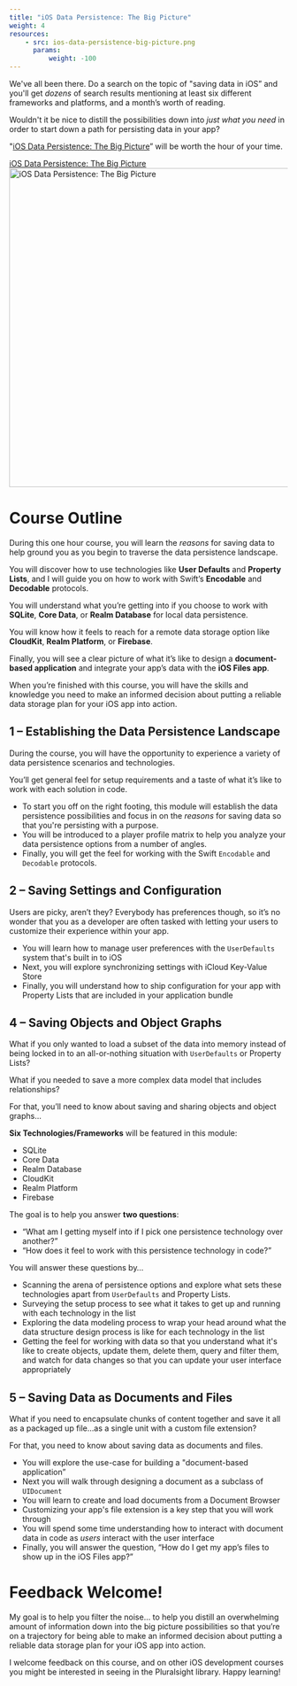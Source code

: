 ```yaml
---
title: "iOS Data Persistence: The Big Picture"
weight: 4
resources:
    - src: ios-data-persistence-big-picture.png
      params:
          weight: -100
---
```


We've all been there. Do a search on the topic of "saving data in iOS&#8221; and you'll get _dozens_ of search results mentioning at least six different frameworks and platforms, and a month’s worth of reading.

Wouldn't it be nice to distill the possibilities down into _just what you need_ in order to start down a path for persisting data in your app?

"[iOS Data Persistence: The Big Picture][1]&#8221; will be worth the hour of your time.

<i class="fas fa-video"></i> <a href="http://bit.ly/ios-data-persistence-bp" target="_blank">iOS Data Persistence: The Big Picture</a><a href="http://bit.ly/ios-data-persistence-bp" target="_blank"><br /> <img src="/ios-data-persistence-big-picture.png" alt="iOS Data Persistence: The Big Picture" width="1024" height="576" class="alignnone size-large wp-image-13737" srcset="https://www.andrewcbancroft.com/wp-content/uploads/2019/04/ios-data-persistence-big-picture.001-1024x576.png 1024w, https://www.andrewcbancroft.com/wp-content/uploads/2019/04/ios-data-persistence-big-picture.001-300x169.png 300w, https://www.andrewcbancroft.com/wp-content/uploads/2019/04/ios-data-persistence-big-picture.001-768x432.png 768w, https://www.andrewcbancroft.com/wp-content/uploads/2019/04/ios-data-persistence-big-picture.001.png 1280w" sizes="(max-width: 1024px) 100vw, 1024px" /></a>

# Course Outline

During this one hour course, you will learn the _reasons_ for saving data to help ground you as you begin to traverse the data persistence landscape.

You will discover how to use technologies like **User Defaults** and **Property Lists**, and I will guide you on how to work with Swift’s **Encodable** and **Decodable** protocols.

You will understand what you’re getting into if you choose to work with **SQLite**, **Core Data**, or **Realm Database** for local data persistence.

You will know how it feels to reach for a remote data storage option like **CloudKit**, **Realm Platform**, or **Firebase**.

Finally, you will see a clear picture of what it’s like to design a **document-based application** and integrate your app’s data with the **iOS Files app**.

When you’re finished with this course, you will have the skills and knowledge you need to make an informed decision about putting a reliable data storage plan for your iOS app into action.

## 1 – Establishing the Data Persistence Landscape

During the course, you will have the opportunity to experience a variety of data persistence scenarios and technologies.

You’ll get general feel for setup requirements and a taste of what it’s like to work with each solution in code.

  * To start you off on the right footing, this module will establish the data persistence possibilities and focus in on the _reasons_ for saving data so that you're persisting with a purpose.
  * You will be introduced to a player profile matrix to help you analyze your data persistence options from a number of angles.
  * Finally, you will get the feel for working with the Swift `Encodable` and `Decodable` protocols.

## 2 – Saving Settings and Configuration

Users are picky, aren’t they? Everybody has preferences though, so it’s no wonder that you as a developer are often tasked with letting your users to customize their experience within your app.

  * You will learn how to manage user preferences with the `UserDefaults` system that's built in to iOS
  * Next, you will explore synchronizing settings with iCloud Key-Value Store
  * Finally, you will understand how to ship configuration for your app with Property Lists that are included in your application bundle

## 4 – Saving Objects and Object Graphs

What if you only wanted to load a subset of the data into memory instead of being locked in to an all-or-nothing situation with `UserDefaults` or Property Lists?

What if you needed to save a more complex data model that includes relationships?

For that, you’ll need to know about saving and sharing objects and object graphs&#8230;

**Six Technologies/Frameworks** will be featured in this module:

  * SQLite
  * Core Data
  * Realm Database
  * CloudKit
  * Realm Platform
  * Firebase

The goal is to help you answer **two questions**:

  * “What am I getting myself into if I pick one persistence technology over another?”
  * “How does it feel to work with this persistence technology in code?”

You will answer these questions by&#8230;

  * Scanning the arena of persistence options and explore what sets these technologies apart from `UserDefaults` and Property Lists.
  * Surveying the setup process to see what it takes to get up and running with each technology in the list
  * Exploring the data modeling process to wrap your head around what the data structure design process is like for each technology in the list
  * Getting the feel for working with data so that you understand what it's like to create objects, update them, delete them, query and filter them, and watch for data changes so that you can update your user interface appropriately

## 5 – Saving Data as Documents and Files

What if you need to encapsulate chunks of content together and save it all as a packaged up file…as a single unit with a custom file extension?

For that, you need to know about saving data as documents and files.

  * You will explore the use-case for building a "document-based application&#8221;
  * Next you will walk through designing a document as a subclass of `UIDocument`
  * You will learn to create and load documents from a Document Browser
  * Customizing your app's file extension is a key step that you will work through
  * You will spend some time understanding how to interact with document data in code as _users_ interact with the user interface
  * Finally, you will answer the question, “How do I get my app’s files to show up in the iOS Files app?” 

# Feedback Welcome!

My goal is to help you filter the noise… to help you distill an overwhelming amount of information down into the big picture possibilities so that you’re on a trajectory for being able to make an informed decision about putting a reliable data storage plan for your iOS app into action.

I welcome feedback on this course, and on other iOS development courses you might be interested in seeing in the Pluralsight library. Happy learning!

 [1]: http://bit.ly/ios-data-persistence-bp